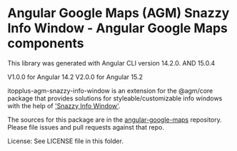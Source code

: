# Angular Google Maps (AGM) Snazzy Info Window - Angular Google Maps components

This library was generated with Angular CLI version 14.2.0. AND 15.0.4

V1.0.0 for Angular 14.2
V2.0.0 for Angular 15.2

itopplus-agm-snazzy-info-window is an extension for the @agm/core package that provides solutions for styleable/customizable info windows with the help of ['Snazzy Info Window'](https://github.com/tonmanna/Agm-Direction).

The sources for this package are in the [angular-google-maps](https://github.com/tonmanna/Agm-Direction) repository. Please file issues and pull requests against that repo.

License: See LICENSE file in this folder.

